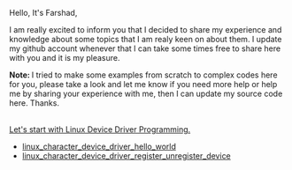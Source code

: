 Hello, It's Farshad,

I am really excited to inform you that I decided to share my experience and knowledge about some topics that I am realy keen on about them. I update my github account whenever that I can take some times free to share here with you and it is my pleasure.

<b>Note: </b> I tried to make some examples from scratch to complex codes here for you, please take a look and let me know if you need more help or help me by sharing your experience with me, then I can update my source code here. Thanks.
<br/><br/>

<a href="https://github.com/farshadzeinalinesaz/index">Let's start with Linux Device Driver Programming.</a>
<ul>
<li><a href="https://github.com/farshadzeinalinesaz/index/tree/master/ldd_src/ldd_proj_1_chdr_hello_world">linux_character_device_driver_hello_world</a></li>
<li><a href="https://github.com/farshadzeinalinesaz/index/tree/master/ldd_src/ldd_proj_2_chdr_reg_unreg_dev">linux_character_device_driver_register_unregister_device</a></li>
</ul>

